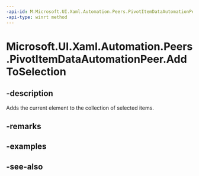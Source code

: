 ```yaml
---
-api-id: M:Microsoft.UI.Xaml.Automation.Peers.PivotItemDataAutomationPeer.AddToSelection
-api-type: winrt method
---
```


<!-- Method syntax
public void AddToSelection()
-->

# Microsoft.UI.Xaml.Automation.Peers.PivotItemDataAutomationPeer.AddToSelection

## -description
Adds the current element to the collection of selected items.

## -remarks

## -examples

## -see-also
